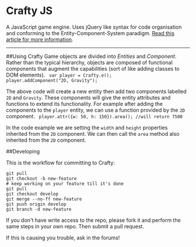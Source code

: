 # Crafty JS
A JavaScript game engine. Uses jQuery like syntax for code organisation and conforming to
the Entity-Component-System paradigm. [Read this article for more information](http://cowboyprogramming.com/2007/01/05/evolve-your-heirachy/).

***

##Using Crafty
Game objects are divided into *Entities* and *Component*. Rather than the typical hierarchy, objects are composed of
functional components that augment the capabilities (sort of like adding classes to DOM elements).
<code>
    var player = Crafty.e();
	player.addComponent("2D, Gravity");
</code>

The above code will create a new entity then add two components labelled `2D` and `Gravity`. These components
will give the entity attributes and functions to extend its functionality. For example after adding the components
to the `player` entity, we can use a function provided by the `2D` component.
<code>
    player.attr({w: 50, h: 150}).area(); //will return 7500
</code>

In the code example we are setting the `width` and `height` properties inherited from the `2D` component. We can
then call the `area` method also inherited from the `2D` component.

##Developing

This is the workflow for committing to Crafty:

    git pull
    git checkout -b new-feature 
    # keep working on your feature till it's done 
    git pull
    git checkout develop 
    git merge --no-ff new-feature 
    git push origin develop 
    git branch -d new-feature 

If you don't have write access to the repo, please fork it and perform the same steps in your own repo. Then submit a pull request.

If this is causing you trouble, ask in the forums!